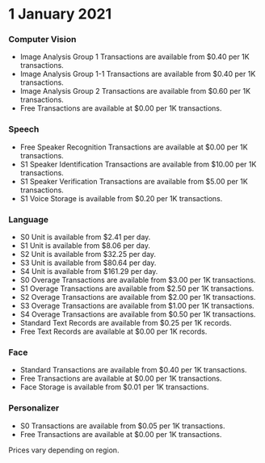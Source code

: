# 1 January 2021

### Computer Vision

- Image Analysis Group 1 Transactions are available from $0.40 per 1K transactions.
- Image Analysis Group 1-1 Transactions are available from $0.40 per 1K transactions.
- Image Analysis Group 2 Transactions are available from $0.60 per 1K transactions.
- Free Transactions are available at $0.00 per 1K transactions.

### Speech

- Free Speaker Recognition Transactions are available at $0.00 per 1K transactions.
- S1 Speaker Identification Transactions are available from $10.00 per 1K transactions.
- S1 Speaker Verification Transactions are available from $5.00 per 1K transactions.
- S1 Voice Storage is available from $0.20 per 1K transactions.

### Language

- S0 Unit is available from $2.41 per day.
- S1 Unit is available from $8.06 per day.
- S2 Unit is available from $32.25 per day.
- S3 Unit is available from $80.64 per day.
- S4 Unit is available from $161.29 per day.
- S0 Overage Transactions are available from $3.00 per 1K transactions.
- S1 Overage Transactions are available from $2.50 per 1K transactions.
- S2 Overage Transactions are available from $2.00 per 1K transactions.
- S3 Overage Transactions are available from $1.00 per 1K transactions.
- S4 Overage Transactions are available from $0.50 per 1K transactions.
- Standard Text Records are available from $0.25 per 1K records.
- Free Text Records are available at $0.00 per 1K records.

### Face

- Standard Transactions are available from $0.40 per 1K transactions.
- Free Transactions are available at $0.00 per 1K transactions.
- Face Storage is available from $0.01 per 1K transactions.

### Personalizer

- S0 Transactions are available from $0.05 per 1K transactions.
- Free Transactions are available at $0.00 per 1K transactions.

Prices vary depending on region.